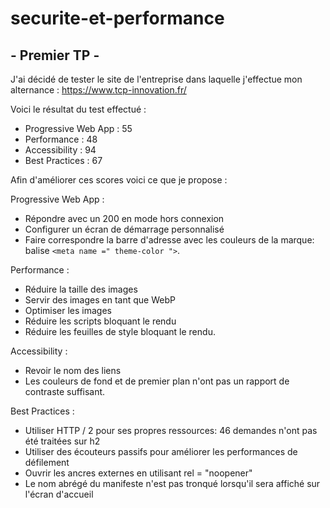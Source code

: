# securite-et-performance
## - Premier TP -

J'ai décidé  de tester le site de l'entreprise dans laquelle j'effectue mon alternance :
https://www.tcp-innovation.fr/

Voici le résultat du test effectué :

  - Progressive Web App : 55
  - Performance : 48
  - Accessibility : 94
  - Best Practices : 67

Afin d'améliorer ces scores voici ce que je propose :

Progressive Web App :
  - Répondre avec un 200 en mode hors connexion
  - Configurer un écran de démarrage personnalisé
  - Faire correspondre la barre d'adresse avec les couleurs de la marque: balise `<meta name =" theme-color ">`.  

Performance :
  - Réduire la taille des images
  - Servir des images en tant que WebP
  - Optimiser les images
  - Réduire les scripts bloquant le rendu
  - Réduire les feuilles de style bloquant le rendu.  

Accessibility :
  - Revoir le nom des liens
  - Les couleurs de fond et de premier plan n'ont pas un rapport de contraste suffisant.  
  
Best Practices :
  - Utiliser HTTP / 2 pour ses propres ressources: 46 demandes n'ont pas été traitées sur h2
  - Utiliser des écouteurs passifs pour améliorer les performances de défilement
  - Ouvrir les ancres externes en utilisant rel = "noopener"
  - Le nom abrégé du manifeste n'est pas tronqué lorsqu'il sera affiché sur l'écran d'accueil
